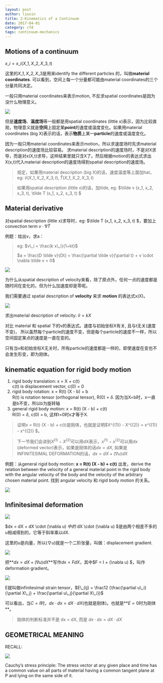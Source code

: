 ```yaml
---
layout: post
author: liuxin
title: 2-Kinematics of a Continuum 
date: 2017-04-01
category: cfd
tags: continuum-mechanics
---
```


<!-- <script type="text/x-mathjax-config">MathJax.Hub.Config({tex2jax: {inlineMath:[['$','$']]}});</script>
<script type="text/javascript" src="http://cdn.mathjax.org/mathjax/latest/MathJax.js?config=TeX-AMS-MML_HTMLorMML"></script> -->

<script type="text/javascript" async src='https://cdnjs.cloudflare.com/ajax/libs/mathjax/2.7.2/MathJax.js?config=TeX-MML-AM_CHTML'></script>

## Motions of a continuum
$x\_i = x\_i (X\_1, X\_2, X\_3, t)$

这里的$X\_1, X\_2, X\_3$是用来identify the different particles 的，叫做**material coordinates**. 可以看到，空间上每一个分量都可能由material coordinates的三个分量共同决定。

一般只用material coordinates来表示motion, 不反求spatial coordinates是因为没什么物理意义。

![][image-1]

但是**速度场**、**温度场**等一般都是用spatial coordinates (little x)表示，因为比较直观，物理意义就是**空间**上固定某**point**的速度或温度变化。如果用material coordinates (big X)表示的话，表示**物质**上某一**particle**的速度或温度变化。

因为一般只用material coordinates来表示motion，所以求速度场时先求material description的速度场比较容易。
求material description的速度场时，不是对X求导，而是对x(X,t)求导，这样结果里就只含X了。然后根据motion的表达式求出X(x,t)代入material description的速度场得到spatial description的速度场。

> 规定，如果用material description (big X)的话，速度温度等上面加hat，eg: $\hat v (X\_1, X\_2, X\_3, t), \hat T (X\_1, X\_2, X\_3, t)$  

> 如果用spatial description (little x)的话，加tilde, eg: $\tilde v (x\_1, x\_2, x\_3, t), \tilde T (x\_1, x\_2, x\_3, t) $

## Material derivative
对spatial description (little x)求导时，eg: $\tilde T (x\_1, x\_2, x\_3, t) $，要加上convection term $v \cdot \nabla \tilde T$

例题：给出v，求a：
> eg: $v\_i = \frac{k x\_i}{1+kt}$
> 
> $a = \frac{D \tilde v}{Dt} = \frac{\partial \tilde v}{\partial t} +  v \cdot \nabla \tilde v = 0$

![][image-2]

为什么从spatial description of velocity来看，除了原点外，任何一点的速度都是随时间在变化的，但为什么加速度却是零呢。

我们需要通过 spatial description of **velocity** 来求 **motion** 的表达式x(X)。

![][image-3]

求出material description of velocity: $\hat v = kX$

对比 material 和 spatial 下的v的表达式。速度与初始坐标X有关, 且与t无关(速度不变)， 所以虽然每个particle的速度不变，但是每个particle的速度不一样，所以空间固定某点的速度是一直在变的。
 
只有当v和初始坐标X无关时，所有particle的速度都是一样的，即使速度在变也不会发生形变，即为刚体。

## kinematic equation for rigid body motion
1. rigid body translation: x = X + c(t)  
	c(t) is displacement vector, c(0) = 0
2. rigid body rotation: x = R(t) (X - b) + b  
	R(t) is rotation tensor (orthogonal tensor), R(0) = $\delta$. 因为当X=b时，x一直是b不变，所以b为旋转轴
3. general rigid body motion: x = R(t) (X - b) + c(t)  
	R(0) = $\delta$, c(0) = b, 这样t=0时x才等于X.

> 证明x = R(t) (X - b) + c(t)是刚体，也就是证明$X^{(1)} - X^{(2)} = x^{(1)} - x^{(2)} $。

> 下一节我们会讲到$X^{(1)} - X^{(2)}$可以用dX表示，$x^{(1)} -  x^{(2)}$可以用dx (deformed vector)表示，如果是刚体的话$dx = dX$, 如果是INFINITESIMAL DEFORMATION的话，$dx = dX + (\nabla u) dX$

例题：从general rigid body motion: **x = R(t) (X - b) + c(t)** 出发，derive the relation between the velocity of a general material point in the rigid body with the angular velocity of the body and the velocity of the arbitrary chosen material point. 找到 angular velocity 和 rigid body motion 的关系。

![][image-4]

## Infinitesimal deformation

![][image-5]

$dx = dX + dX \cdot (\nabla u) $中的$ dX \cdot (\nabla u) $是由两个相差不多的u相减得到的，它等于斜率乘以dX.

这里的u是向量，所以$(\nabla u)$就是一个二阶张量，叫做：displacement gradient.

![][image-6]

把**$dx = dX + (\nabla u) dX$**写作$dx =F dX$，其中$F = I + (\nabla u) $，叫作deformation gradient。

![][image-7]

E就叫做infinitesimal strain tensor，$E\_{ij} = \frac12 (\frac{\partial u\_i}{\partial X\_j} + \frac{\partial u\_j}{\partial X\_i})$

可以看出，当$C=I$时，$dx \cdot dx = dX \cdot dX$(也就是刚体)。也就是**$E=0$时为刚体**。

> 刚体的判断标准并不是 dx = dX, 而是 $dx \cdot dx = dX \cdot dX$

## GEOMETRICAL MEANING 

RECALL:

![][image-8]

Cauchy’s stress principle: The stress vector at any given place and time has a common value on all parts of material having a common tangent plane at P and lying on the same side of it. 







[image-1]:	http://wx1.sinaimg.cn/mw690/8db2c8cbgy1fi0helc3etj20nw0bjwgo.jpg
[image-2]:	http://wx4.sinaimg.cn/mw690/8db2c8cbgy1fi0lonjhfgj20cq084t9r.jpg
[image-3]:	http://wx2.sinaimg.cn/mw690/8db2c8cbgy1fi0loqj9jzj20e809jwfq.jpg
[image-4]:	http://wx3.sinaimg.cn/mw690/8db2c8cbgy1fi0qs4hxo4j20gr0ffgo2.jpg
[image-5]:	http://wx3.sinaimg.cn/mw690/8db2c8cbgy1fi1c68n4s1j20hj08q3zm.jpg
[image-6]:	http://wx1.sinaimg.cn/mw690/8db2c8cbgy1fi1cr0ctbrj20eo04g3z6.jpg
[image-7]:	http://wx2.sinaimg.cn/mw690/8db2c8cbgy1fi1cr28rl5j20fb080wfj.jpg
[image-8]:	http://wx1.sinaimg.cn/mw690/8db2c8cbgy1fi1e0xjmdoj20f403ojry.jpg